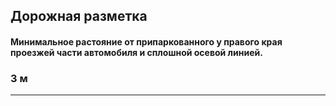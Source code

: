 ## Дорожная разметка

#### Минимальное растояние от припаркованного у правого края проезжей части автомобиля и сплошной осевой линией.
### 3 м

---
